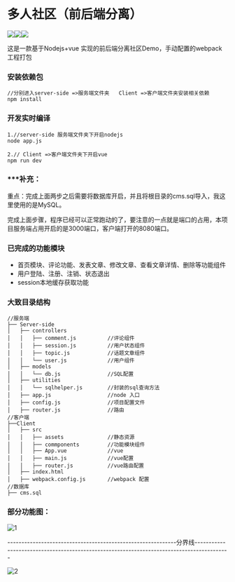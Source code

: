 
# 多人社区（前后端分离）

![](https://img.shields.io/badge/node-V8.11.3-green.svg)![](https://img.shields.io/badge/vue-v2.0%2B-green.svg)![](https://img.shields.io/badge/webpack-4.0-brightgreen.svg)



这是一款基于Nodejs+vue 实现的前后端分离社区Demo，手动配置的webpack 工程打包

### 安装依赖包

```
//分别进入server-side =>服务端文件夹   Client =>客户端文件夹安装相关依赖
npm install
```

### 开发实时编译

```	
1.//server-side 服务端文件夹下开启nodejs
node app.js

2.// Client =>客户端文件夹下开启vue
npm run dev 
```

### ***补充：

重点：完成上面两步之后需要将数据库开启，并且将根目录的cms.sql导入，我这里使用的是MySQL。

完成上面步骤，程序已经可以正常跑动的了，要注意的一点就是端口的占用，本项目服务端占用开启的是3000端口，客户端打开的8080端口。

### 已完成的功能模块
+  首页模块、评论功能、发表文章、修改文章、查看文章详情、删除等功能组件
+  用户登陆、注册、注销、状态退出
+  session本地缓存获取功能

### 大致目录结构

```
//服务端
├── Server-side
│   ├── controllers 
│   │   ├── comment.js			//评论组件
│   │   ├── session.js			//用户状态组件
│   │   ├── topic.js			//话题文章组件
│   │   └── user.js				//用户组件
│   ├── models
│   │   └── db.js  				//SQL配置
│   ├── utilities
│   │   └── sqlhelper.js		//封装的sql查询方法
│   ├── app.js					//node 入口
│   ├── config.js 				//项目配置文件
│   ├── router.js 				//路由
//客户端
├──Client
│   ├── src 
│   │   ├── assets				//静态资源
│   │   ├── commponents			//功能模块组件
│   │   ├── App.vue				//vue
│   │   ├── main.js				//vue配置
│   │   ├── router.js			//vue路由配置
│   ├── index.html 
│   ├── webpack.config.js		//webpack 配置
//数据库
├── cms.sql
```



### 部分功能图：

![1](https://github.com/heimaozi/Multiplayer-community/blob/master/remadeimg/1.gif)

------------------------------------------------------------分界线------------------------------------------------------------------------------------------

![2](https://github.com/heimaozi/Multiplayer-community/blob/master/remadeimg/2.gif)

